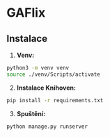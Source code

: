 # GAFlix

## Instalace

1. **Venv:**

```bash
python3 -m venv venv
source ./venv/Scripts/activate
```

2. **Instalace Knihoven:**
```bash
pip install -r requirements.txt
```

3. **Spuštění:**
```bash
python manage.py runserver
```



